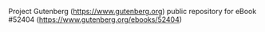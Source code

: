 Project Gutenberg (https://www.gutenberg.org) public repository for eBook #52404 (https://www.gutenberg.org/ebooks/52404)
